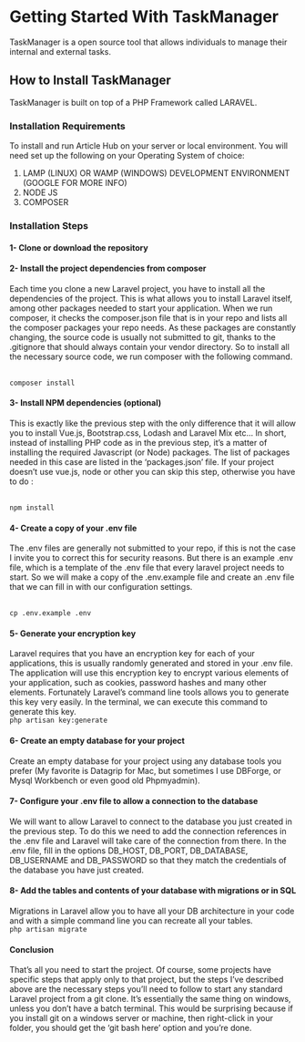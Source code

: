 
<h1>Getting Started With TaskManager</h1>
TaskManager is a open source tool that allows individuals to manage their internal and external tasks. 

<h2>How to Install TaskManager </h2>
TaskManager is built on top of a PHP Framework called LARAVEL.

<h3>Installation Requirements</h3>
To install and run Article Hub on your server or local environment. You will need set up the following on your Operating System of choice:

1. LAMP (LINUX) OR WAMP (WINDOWS) DEVELOPMENT ENVIRONMENT  (GOOGLE FOR MORE INFO)
2. NODE JS 
3. COMPOSER

<h3>Installation Steps</h3>

<h4>1- Clone or download the repository</h4>


<h4>2- Install the project dependencies from composer</h4>
Each time you clone a new Laravel project, you have to install all the dependencies of the project. This is what allows you to install Laravel itself, among other packages needed to start your application.
When we run composer, it checks the composer.json file that is in your repo and lists all the composer packages your repo needs. As these packages are constantly changing, the source code is usually not submitted to git, thanks to the .gitignore that should always contain your vendor directory.
So to install all the necessary source code, we run composer with the following command.

<br><code>composer install</code>

<h4>3- Install NPM dependencies (optional)</h4>
This is exactly like the previous step with the only difference that it will allow you to install Vue.js, Bootstrap.css, Lodash and Laravel Mix etc…
In short, instead of installing PHP code as in the previous step, it’s a matter of installing the required Javascript (or Node) packages.
The list of packages needed in this case are listed in the ‘packages.json’ file.
If your project doesn’t use vue.js, node or other you can skip this step, otherwise you have to do :

<br><code>npm install</code>

<h4>4- Create a copy of your .env file</h4>
The .env files are generally not submitted to your repo, if this is not the case I invite you to correct this for security reasons.
But there is an example .env file, which is a template of the .env file that every laravel project needs to start.
So we will make a copy of the .env.example file and create an .env file that we can fill in with our configuration settings.

<br><code>cp .env.example .env</code>

<h4>5- Generate your encryption key</h4>
Laravel requires that you have an encryption key for each of your applications, this is usually randomly generated and stored in your .env file. The application will use this encryption key to encrypt various elements of your application, such as cookies, password hashes and many other elements.
Fortunately Laravel’s command line tools allows you to generate this key very easily. In the terminal, we can execute this command to generate this key.
<br>
<code>php artisan key:generate</code>

<h4>6- Create an empty database for your project</h4>
Create an empty database for your project using any database tools you prefer (My favorite is Datagrip for Mac, but sometimes I use DBForge, or Mysql Workbench or even good old Phpmyadmin).

<h4>7- Configure your .env file to allow a connection to the database</h4>
We will want to allow Laravel to connect to the database you just created in the previous step. To do this we need to add the connection references in the .env file and Laravel will take care of the connection from there.
In the .env file, fill in the options DB_HOST, DB_PORT, DB_DATABASE, DB_USERNAME and DB_PASSWORD so that they match the credentials of the database you have just created.


<h4>8- Add the tables and contents of your database with migrations or in SQL</h4>
Migrations in Laravel allow you to have all your DB architecture in your code and with a simple command line you can recreate all your tables.
<br>
<code>php artisan migrate</code>

<h4>Conclusion</h4>
That’s all you need to start the project. Of course, some projects have specific steps that apply only to that project, but the steps I’ve described above are the necessary steps you’ll need to follow to start any standard Laravel project from a git clone.
It’s essentially the same thing on windows, unless you don’t have a batch terminal. This would be surprising because if you install git on a windows server or machine, then right-click in your folder, you should get the ‘git bash here’ option and you’re done.

